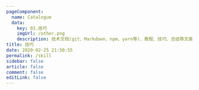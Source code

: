 ```yaml
---
pageComponent:
  name: Catalogue
  data:
    key: 03.技巧
    imgUrl: /other.png
    description: 技术文档(git、Markdown、npm、yarn等)、教程、技巧、总结等文章
title: 技巧
date: 2020-02-25 21:50:55
permalink: /skill
sidebar: false
article: false
comment: false
editLink: false
---
```

